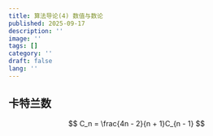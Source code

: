 ```yaml
---
title: 算法导论(4) 数值与数论
published: 2025-09-17
description: ''
image: ''
tags: []
category: ''
draft: false 
lang: ''
---
```


## 卡特兰数

$$
C_n = \frac{4n - 2}{n + 1}C_{n - 1}
$$